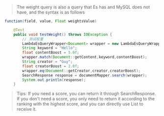 > The weight query is also a query that Es has and MySQL does not have, and the syntax is as follows

```java
function(field, value, Float weightsValue)
```
```java
    @Test
    public void testWeight() throws IOException {
      	// 测试权重
        LambdaEsQueryWrapper<Document> wrapper = new LambdaEsQueryWrapper<>();
        String keyword = "Hello";
        float contentBoost = 5.0f;
        wrapper.match(Document::getContent,keyword,contentBoost);
        String creator = "Guy";
        float creatorBoost = 2.0f;
        wrapper.eq(Document::getCreator,creator,creatorBoost);
        SearchResponse response = documentMapper.search(wrapper);
        System.out.println(response);
    }
```
> Tips:
> If you need a score, you can return it through SearchResponse. If you don't need a score, you only need to return it according to the ranking with the highest score, and you can directly use List<T> to receive it.

